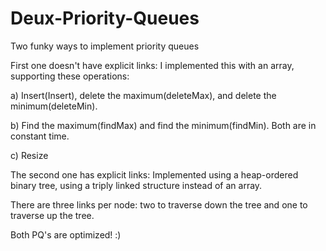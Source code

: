 # Deux-Priority-Queues

Two funky ways to implement priority queues

First one doesn't have explicit links: 
I implemented this with an array, supporting these operations:

a) Insert(Insert), delete the maximum(deleteMax), and delete the minimum(deleteMin). 

b) Find the maximum(findMax) and find the minimum(findMin). Both are in constant time.

c) Resize

The second one has explicit links:
Implemented using a heap-ordered binary tree, using a triply linked structure instead of an array. 

There are three links per node: two to traverse down the tree and one to traverse up the tree. 

Both PQ's are optimized! :)
